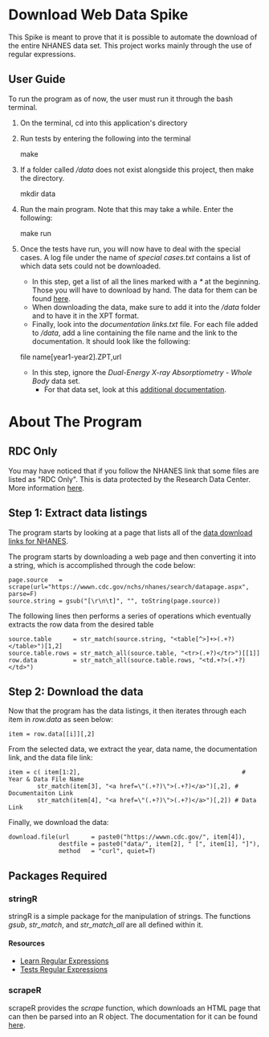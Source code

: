 # Download Web Data Spike
This Spike is meant to prove that it is possible to automate the download of the entire NHANES data set. This project works mainly through the use of regular expressions.

## User Guide

To run the program as of now, the user must run it through the bash terminal.

1. On the terminal, cd into this application's directory

2. Run tests by entering the following into the terminal

	make

3. If a folder called _/data_ does not exist alongside this project, then make the directory.

	mkdir data

4. Run the main program. Note that this may take a while. Enter the following:

	make run

5. Once the tests have run, you will now have to deal with the special cases. A log file under the name of _special cases.txt_ contains a list of which data sets could not be downloaded.

    - In this step, get a list of all the lines marked with a _*_ at the beginning. Those you will have to download by hand. The data for them can be found [here](https://wwwn.cdc.gov/nchs/nhanes/search/datapage.aspx).
    - When downloading the data, make sure to add it into the _/data_ folder and to have it in the XPT format.
    - Finally, look into the _documentation links.txt_ file. For each file added to _/data_, add a line containing the file name and the link to the documentation. It should look like the following:

	file name[year1-year2].ZPT,url

    - In this step, ignore the  _Dual-Energy X-ray Absorptiometry - Whole Body_ data set.
    	- For that data set, look at this [additional documentation](https://wwwn.cdc.gov/Nchs/Nhanes/Dxa/Dxa.aspx).


# About The Program

## RDC Only

You may have noticed that if you follow the NHANES link that some files are listed as "RDC Only". This is data protected by the Research Data Center. More information [here](https://www.cdc.gov/rdc/).

## Step 1: Extract data listings

The program starts by looking at a page that lists all of the [data download links for NHANES](https://wwwn.cdc.gov/nchs/nhanes/search/datapage.aspx).

The program starts by downloading a web page and then converting it into a string, which is accomplished through the code below:

	page.source   = scrape(url="https://wwwn.cdc.gov/nchs/nhanes/search/datapage.aspx", parse=F)
	source.string = gsub("[\r\n\t]", "", toString(page.source))


The following lines then performs a series of operations which eventually extracts the row data from the desired table

	source.table      = str_match(source.string, "<table[^>]+>(.+?)</table>")[1,2]
	source.table.rows = str_match_all(source.table, "<tr>(.+?)</tr>")[[1]]
	row.data          = str_match_all(source.table.rows, "<td.+?>(.+?)</td>")

## Step 2: Download the data

Now that the program has the data listings, it then iterates through each item in _row.data_ as seen below:

	item = row.data[[i]][,2]

From the selected data, we extract the year, data name, the documentation link, and the data file link: 

	item = c( item[1:2],                                             # Year & Data File Name
            str_match(item[3], "<a href=\"(.+?)\">(.+?)</a>")[,2], # Documentaiton Link
            str_match(item[4], "<a href=\"(.+?)\">(.+?)</a>")[,2]) # Data Link

Finally, we download the data:

	download.file(url      = paste0("https://wwwn.cdc.gov/", item[4]),
                  destfile = paste0("data/", item[2], " [", item[1], "]"),
                  method   = "curl", quiet=T)

## Packages Required

### stringR
stringR is a simple package for the manipulation of strings. The functions _gsub_, _str\_match_, and _str\_match\_all_ are all defined within it.

#### Resources
- [Learn Regular Expressions](https://regexone.com/)
- [Tests Regular Expressions](https://regexr.com/)

### scrapeR
scrapeR provides the _scrape_ function, which downloads an HTML page that can then be parsed into an R object. The documentation for it can be found [here](https://cran.r-project.org/web/packages/scrapeR/scrapeR.pdf).